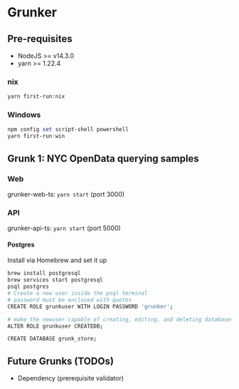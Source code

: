 # Grunker

## Pre-requisites

- NodeJS >= v14.3.0
- yarn >= 1.22.4

### nix

```bash
yarn first-run:nix
```

### Windows

```powershell
npm config set script-shell powershell
yarn first-run:win
```

## Grunk 1: NYC OpenData querying samples

### Web

grunker-web-ts: `yarn start` (port 3000)

### API

grunker-api-ts: `yarn start` (port 5000)

#### Postgres

Install via Homebrew and set it up

```bash
brew install postgresql
brew services start postgresql
psql postgres
# Create a new user inside the psql terminal
# password must be enclosed with quotes
CREATE ROLE grunkuser WITH LOGIN PASSWORD 'grunker';

# make the newuser capable of creating, editing, and deleting databases
ALTER ROLE grunkuser CREATEDB;

CREATE DATABASE grunk_store;
```

## Future Grunks (TODOs)

- Dependency (prerequisite validator)
